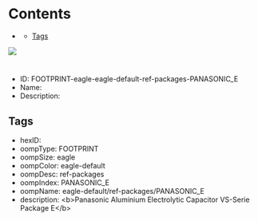 



Contents
========

* [](#)
	* [Tags](#tags)
  
![][im]
# 

- ID: FOOTPRINT-eagle-eagle-default-ref-packages-PANASONIC_E
- Name: 
- Description: 

## Tags

- hexID: 
- oompType: FOOTPRINT
- oompSize: eagle
- oompColor: eagle-default
- oompDesc: ref-packages
- oompIndex: PANASONIC_E
- oompName: eagle-default/ref-packages/PANASONIC_E
- description: &lt;b&gt;Panasonic Aluminium Electrolytic Capacitor VS-Serie Package E&lt;/b&gt;



[im]: image.png
